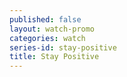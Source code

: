 ```yaml
---
published: false
layout: watch-promo
categories: watch
series-id: stay-positive
title: Stay Positive
---
```

